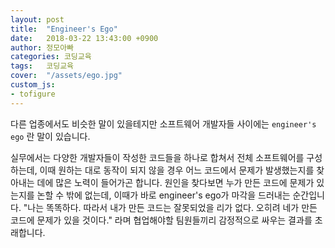 ```yaml
---
layout: post
title:  "Engineer's Ego"
date:   2018-03-22 13:43:00 +0900
author: 정모아빠
categories: 코딩교육
tags:	코딩교육
cover:  "/assets/ego.jpg"
custom_js:
- tofigure
---
```


다른 업종에서도 비슷한 말이 있을테지만 소프트웨어 개발자들 사이에는 `engineer's ego` 란 말이 있습니다. 


실무에서는 다양한 개발자들이 작성한 코드들을 하나로 합쳐서 전체 소프트웨어를 구성하는데, 이때 원하는 대로 동작이 되지 않을 경우 어느 코드에서 문제가 발생했는지를 찾아내는 데에 많은 노력이 들어가곤 합니다. 원인을 찾다보면 누가 만든 코드에 문제가 있는지를 논할 수 밖에 없는데, 이때가 바로 engineer's ego가 마각을 드러내는 순간입니다. "나는 똑똑하다. 따라서 내가 만든 코드는 잘못되었을 리가 없다. 오히려 네가 만든 코드에 문제가 있을 것이다." 라며 협업해야할 팀원들끼리 감정적으로 싸우는 결과를 초래합니다.      
